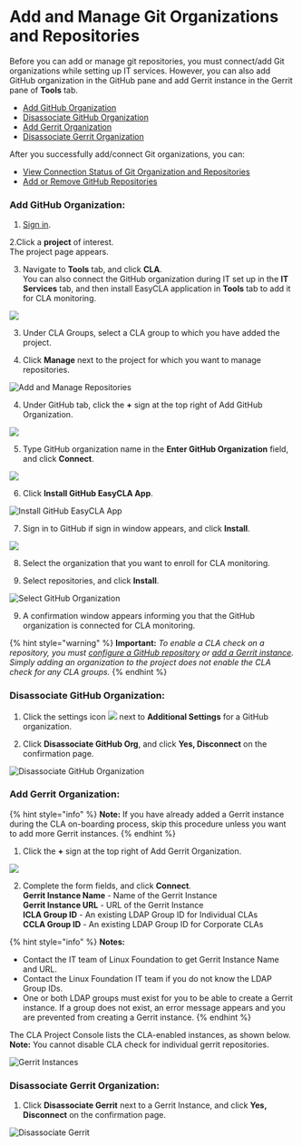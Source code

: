 # Add and Manage Git Organizations and Repositories

Before you can add or manage git repositories, you must connect/add Git organizations while setting up IT services. However, you can also add GitHub organization in the GitHub pane and add Gerrit instance in the Gerrit pane of **Tools** tab.

* [Add GitHub Organization](./#add-github-organization)
* [Disassociate GitHub Organization](./#disassociate-github-organization)
* [Add Gerrit Organization](./#add-gerrit-organization)
* [Disassociate Gerrit Organization](./#disassociate-gerrit-organization)

After you successfully add/connect Git organizations, you can:

* [View Connection Status of Git Organization and Repositories](view-connection-status-of-git-organizations-and-repositories.md)
* [Add or Remove GitHub Repositories](add-or-remove-git-repositories-for-cla-monitoring.md)

### Add GitHub Organization:

1. [Sign in](../sign-in-to-project-control-center.md).

2.Click a **project** of interest.  
The project page appears.

3. Navigate to **Tools** tab, and click **CLA**.  
You can also connect the GitHub organization during IT set up in the **IT Services** tab, and then install EasyCLA application in **Tools** tab to add it for CLA monitoring.

![](../../../.gitbook/assets/tools-tab.png)

3. Under CLA Groups, select a CLA group to which you have added the project.

4. Click **Manage** next to the project for which you want to manage repositories.

![Add and Manage Repositories](../../../.gitbook/assets/add-and-manage-repositories.png)

4. Under GitHub tab, click the **+** sign at the top right of Add GitHub Organization.

![](../../../.gitbook/assets/add-github-organization.png)

5. Type GitHub organization name in the **Enter GitHub Organization** field, and click **Connect**.

![](../../../.gitbook/assets/connect-github-organization.png)

6. Click **Install GitHub EasyCLA App**.

![Install GitHub EasyCLA App](../../../.gitbook/assets/install-github-easycla-app.png)

7. Sign in to GitHub if sign in window appears, and click **Install**.

![](../../../.gitbook/assets/configure-cla-for-github-organization.png)

8. Select the organization that you want to enroll for CLA monitoring.

9. Select repositories, and click **Install**.

![Select GitHub Organization](../../../.gitbook/assets/select-github-organization.png)

9. A confirmation window appears informing you that the GitHub organization is connected for CLA monitoring.

{% hint style="warning" %}
**Important:** _To enable a CLA check on a repository, you must_  [_configure a GitHub repository_](add-or-remove-git-repositories-for-cla-monitoring.md#configure-github-repositories) _or_ [_add a Gerrit instance_](./#add-gerrit-organization)_. Simply adding an organization to the project does not enable the CLA check for any CLA groups._
{% endhint %}

### Disassociate GitHub Organization:

1. Click the settings icon ![](../../../.gitbook/assets/settings%20%281%29.png) next to **Additional Settings** for a GitHub organization.

2. Click **Disassociate GitHub Org**, and click **Yes, Disconnect** on the confirmation page.

![Disassociate GitHub Organization](../../../.gitbook/assets/disassociate-github-organization.png)

### Add Gerrit Organization:

{% hint style="info" %}
**Note:** If you have already added a Gerrit instance during the CLA on-boarding process, skip this procedure unless you want to add more Gerrit instances.
{% endhint %}

 1. Click the **+** sign at the top right of Add Gerrit Organization.

![](../../../.gitbook/assets/add-gerrit-organization.png)

2. Complete the form fields, and click **Connect**.  
**Gerrit Instance Name** - Name of the Gerrit Instance  
**Gerrit Instance URL** - URL of the Gerrit Instance  
**ICLA Group ID** - An existing LDAP Group ID for Individual CLAs  
**CCLA Group ID** - An existing LDAP Group ID for Corporate CLAs

{% hint style="info" %}
**Notes:**

* Contact the IT team of Linux Foundation to get Gerrit Instance Name and URL.
* Contact the Linux Foundation IT team if you do not know the LDAP Group IDs.
* One or both LDAP groups must exist for you to be able to create a Gerrit instance. If a group does not exist, an error message appears and you are prevented from creating a Gerrit instance.
{% endhint %}

The CLA Project Console lists the CLA-enabled instances, as shown below.​​  
**Note:** You cannot disable CLA check for individual gerrit repositories.

![Gerrit Instances](../../../.gitbook/assets/gerrit-instances.png)

### Disassociate Gerrit Organization:

1. Click **Disassociate Gerrit** next to a Gerrit Instance, and click **Yes, Disconnect** on the confirmation page.

![Disassociate Gerrit](../../../.gitbook/assets/disassociate-gerrit-organization.png)



